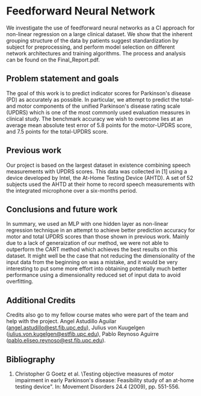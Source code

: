 # Feedforward Neural Network

We investigate the use of feedforward neural networks as a CI approach for non-linear regression on a large clinical dataset. 
We show that the inherent grouping structure of the data by patients suggest standardization by subject for preprocessing, 
and perform model selection on different network architectures and training algorithms. The process and analysis can be found on the Final_Report.pdf.

## Problem statement and goals
The goal of this work is to predict indicator scores for Parkinson's disease (PD) as accurately as possible. In particular, we attempt to predict the total- and motor components of the unified Parkinson's disease rating scale (UPDRS) which is one of the most commonly used evaluation measures in clinical study. The benchmark accuracy we wish to overcome lies at an average mean absolute test error of 5.8 points for the motor-UPDRS score, and 7.5 points for the total-UPDRS score.

## Previous work
Our project is based on the largest dataset in existence combining speech measurements with UPDRS scores. This data was collected in [1] using a device developed by Intel, the At-Home Testing Device (AHTD). A set of 52 subjects used the AHTD at their home to record speech measurements with the integrated microphone over a six-months period.

## Conclusions and future work
In summary, we used an MLP with one hidden layer as non-linear regression technique in an attempt to achieve better prediction accuracy for motor and total UPDRS scores than those shown in previous work. Mainly due to a lack of generaization of our method, we were not able to outperform the CART method which achieves the best results on this dataset. It might well be the case that not reducing the dimensionality of the input data from the beginning on was a mistake, and it would be very interesting to put some more effort into obtaining potentially much better performance using a dimensionality reduced set of input data to avoid overfitting.

## Additional Credits
Credits also go to my fellow course mates who were part of the team and help with the project. Angel Astudillo Aguilar (angel.astudillo@est.fib.upc.edu), Julius von Kuugelgen (julius.von.kugelgen@estfib.upc.edu), Pablo Reynoso Aguirre (pablo.eliseo.reynoso@est.fib.upc.edu).

## Bibliography
1. Christopher G Goetz et al. \Testing objective measures of motor impairment in early Parkinson's disease: Feasibility study of an at-home testing device". In: Movement Disorders 24.4 (2009), pp. 551-556.

